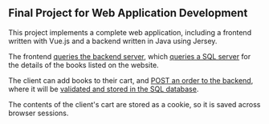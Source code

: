 ## Final Project for Web Application Development
This project implements a complete web application, including a frontend written with Vue.js and a backend written in Java using Jersey.

The frontend [queries the backend server](client/src/stores), which [queries a SQL server](server/src/main/java/business/category/CategoryDaoJdbc.java) for the details of the books listed on the website.

The client can add books to their cart, and [POST an order to the backend](client/src/stores/CartStore.ts), where it will be [validated and stored in the SQL database](server/src/main/java/business/order/DefaultOrderService.java).

The contents of the client's cart are stored as a cookie, so it is saved across browser sessions.

